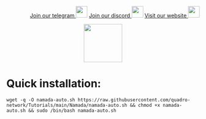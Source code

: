 <p style="font-size:14px" align="right">
<a href="https://t.me/quadro_network" target="_blank">Join our telegram <img src="https://user-images.githubusercontent.com/50621007/183283867-56b4d69f-bc6e-4939-b00a-72aa019d1aea.png" width="30"/></a>
<a href="https://discord.com/users/1225408886966714388" target="_blank">Join our discord <img src="https://user-images.githubusercontent.com/50621007/176236430-53b0f4de-41ff-41f7-92a1-4233890a90c8.png" width="30"/></a>
<a href="https://quadro.network/" target="_blank">Visit our website <img src="https://assets.quadro.network/img/icon_min.png" width="30"/></a>
</p>
<p align="center">
  <img height="100" height="auto" src="https://assets.quadro.network/img/Namada.webp">
</p>



# Quick installation:
```
wget -q -O namada-auto.sh https://raw.githubusercontent.com/quadro-network/Tutorials/main/Namada/namada-auto.sh && chmod +x namada-auto.sh && sudo /bin/bash namada-auto.sh
```

